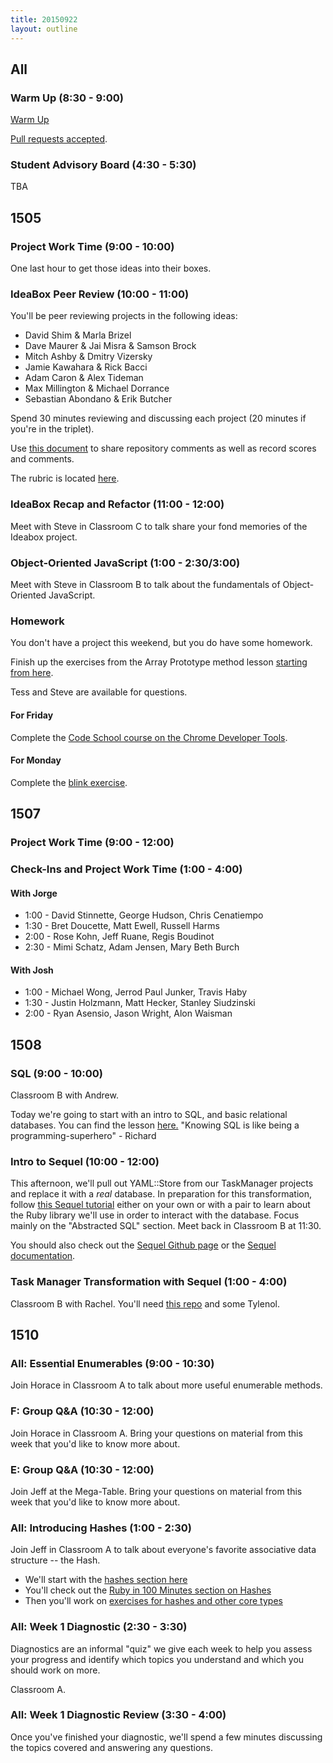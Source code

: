 ```yaml
---
title: 20150922
layout: outline
---
```


## All

### Warm Up (8:30 - 9:00)

[Warm Up](https://thewarmup.herokuapp.com)

[Pull requests accepted](https://github.com/mikedao/the-warm-up).

### Student Advisory Board (4:30 - 5:30)

TBA


## 1505

### Project Work Time (9:00 - 10:00)

One last hour to get those ideas into their boxes.

### IdeaBox Peer Review (10:00 - 11:00)

You'll be peer reviewing projects in the following ideas:

* David Shim & Marla Brizel
* Dave Maurer & Jai Misra & Samson Brock
* Mitch Ashby & Dmitry Vizersky
* Jamie Kawahara & Rick Bacci
* Adam Caron & Alex Tideman
* Max Millington & Michael Dorrance
* Sebastian Abondano & Erik Butcher

Spend 30 minutes reviewing and discussing each project (20 minutes if you're in the triplet).

Use [this document](https://public.etherpad-mozilla.org/p/1505-ideabox) to share repository comments as well as record scores and comments.

The rubric is located [here](https://github.com/JumpstartLab/curriculum/blob/master/source/projects/revenge_of_idea_box.markdown).

### IdeaBox Recap and Refactor (11:00 - 12:00)

Meet with Steve in Classroom C to talk share your fond memories of the Ideabox project.

### Object-Oriented JavaScript (1:00 - 2:30/3:00)

Meet with Steve in Classroom B to talk about the fundamentals of Object-Oriented JavaScript.

### Homework

You don't have a project this weekend, but you do have some homework.

Finish up the exercises from the Array Prototype method lesson [starting from here][apm].

[apm]: https://github.com/mdn/advanced-js-fundamentals-ck/tree/gh-pages/tutorials/01-array-prototype-methods#arrayprototypereduce

Tess and Steve are available for questions.

#### For Friday

Complete the [Code School course on the Chrome Developer Tools](http://discover-devtools.codeschool.com/).

#### For Monday

Complete the [blink exercise](https://github.com/turingschool-examples/blink).

## 1507

### Project Work Time (9:00 - 12:00)

### Check-Ins and Project Work Time (1:00 - 4:00)

#### With Jorge

* 1:00 - David Stinnette, George Hudson, Chris Cenatiempo
* 1:30 - Bret Doucette, Matt Ewell, Russell Harms
* 2:00 - Rose Kohn, Jeff Ruane, Regis Boudinot
* 2:30 - Mimi Schatz, Adam Jensen, Mary Beth Burch

#### With Josh

* 1:00 - Michael Wong, Jerrod Paul Junker, Travis Haby
* 1:30 - Justin Holzmann, Matt Hecker, Stanley Siudzinski
* 2:00 - Ryan Asensio, Jason Wright, Alon Waisman


## 1508

### SQL (9:00 - 10:00)

Classroom B with Andrew.

Today we're going to start with an intro to SQL, and basic relational databases. You can find the lesson [here.](https://github.com/turingschool/lesson_plans/blob/master/ruby_02-web_applications_with_ruby/introduction_to_sql.markdown) "Knowing SQL is like being a programming-superhero" - Richard

### Intro to Sequel (10:00 - 12:00)

This afternoon, we'll pull out YAML::Store from our TaskManager projects and replace it with a *real* database. In preparation for this transformation, follow [this Sequel tutorial](http://tutorials.jumpstartlab.com/topics/sql/sequel.html) either on your own or with a pair to learn about the Ruby library we'll use in order to interact with the database. Focus mainly on the "Abstracted SQL" section. Meet back in Classroom B at 11:30.

You should also check out the [Sequel Github page](https://github.com/jeremyevans/sequel) or the [Sequel documentation](http://sequel.jeremyevans.net/).

### Task Manager Transformation with Sequel (1:00 - 4:00)

Classroom B with Rachel. You'll need [this repo](https://github.com/turingschool-examples/1508-task-manager) and some Tylenol.

## 1510

### All: Essential Enumerables (9:00 - 10:30)

Join Horace in Classroom A to talk about more useful
enumerable methods.

### F: Group Q&A (10:30 - 12:00)

Join Horace in Classroom A. Bring your questions on material
from this week that you'd like to know more about.

### E: Group Q&A (10:30 - 12:00)

Join Jeff at the Mega-Table. Bring your questions on material from
this week that you'd like to know more about.

### All: Introducing Hashes (1:00 - 2:30)

Join Jeff in Classroom A to talk about everyone's
favorite associative data structure -- the Hash.

* We'll start with the [hashes section here](https://github.com/turingschool/lesson_plans/blob/master/ruby_01-object_oriented_programming_with_ruby/arrays_and_hashes.markdown#introducing-hashes)
* You'll check out the [Ruby in 100 Minutes section on Hashes](http://tutorials.jumpstartlab.com/projects/ruby_in_100_minutes.html#8.-hashes)
* Then you'll work on [exercises for hashes and other core types](https://github.com/turingschool/ruby-exercises/tree/master/core-types)

### All: Week 1 Diagnostic (2:30 - 3:30)

Diagnostics are an informal "quiz" we give each week to help you
assess your progress and identify which topics you understand and which
you should work on more.

Classroom A.

### All: Week 1 Diagnostic Review (3:30 - 4:00)

Once you've finished your diagnostic, we'll spend a few minutes
discussing the topics covered and answering any questions.
